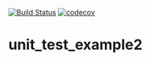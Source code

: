 
[![Build Status](https://travis-ci.com/fernaldy77/unit_test_example2.svg?token=dVwVp2ppFpHx4y9VrawJ&branch=main)](https://travis-ci.com/fernaldy77/unit_test_example2)
[![codecov](https://codecov.io/gh/fernaldy77/unit_test_example2/branch/main/graph/badge.svg?token=YXO93DBNZG)](https://codecov.io/gh/fernaldy77/unit_test_example2)
# unit_test_example2
